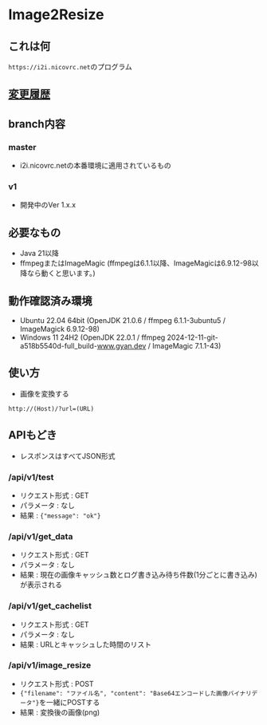 # Image2Resize
## これは何
`https://i2i.nicovrc.net`のプログラム

## [変更履歴](CHANGELOG.md)

## branch内容
### master
- i2i.nicovrc.netの本番環境に適用されているもの
### v1
- 開発中のVer 1.x.x

## 必要なもの
- Java 21以降
- ffmpegまたはImageMagic (ffmpegは6.1.1以降、ImageMagicは6.9.12-98以降なら動くと思います。)

## 動作確認済み環境
- Ubuntu 22.04 64bit (OpenJDK 21.0.6 / ffmpeg 6.1.1-3ubuntu5 / ImageMagick 6.9.12-98)
- Windows 11 24H2 (OpenJDK 22.0.1 / ffmpeg 2024-12-11-git-a518b5540d-full_build-www.gyan.dev / ImageMagic 7.1.1-43)

## 使い方
- 画像を変換する
```
http://(Host)/?url=(URL)
```

## APIもどき
- レスポンスはすべてJSON形式
### /api/v1/test
- リクエスト形式 : GET
- パラメータ : なし
- 結果 : `{"message": "ok"}`
### /api/v1/get_data
- リクエスト形式 : GET
- パラメータ : なし
- 結果 : 現在の画像キャッシュ数とログ書き込み待ち件数(1分ごとに書き込み)が表示される
### /api/v1/get_cachelist
- リクエスト形式 : GET
- パラメータ : なし
- 結果 : URLとキャッシュした時間のリスト
### /api/v1/image_resize
- リクエスト形式 : POST
- `{"filename": "ファイル名", "content": "Base64エンコードした画像バイナリデータ"}`を一緒にPOSTする
- 結果 : 変換後の画像(png)
